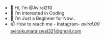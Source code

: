 - 👋 Hi, I’m @Aviral210
- 👀 I’m interested in Coding
- 🌱 I’m Just a Beginner for Now..
- 📫 How to reach me -
 Instagram- _aviral.00_
aviralkumaraiswal321@gmail.com

<!---
Aviral210/Aviral210 is a ✨ special ✨ repository because its `README.md` (this file) appears on your GitHub profile.
You can click the Preview link to take a look at your changes.
--->
